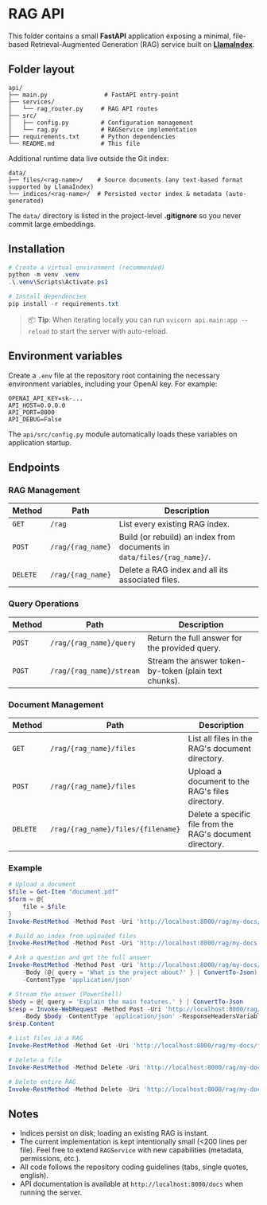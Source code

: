 # RAG API

This folder contains a small **FastAPI** application exposing a minimal, file-based Retrieval-Augmented Generation (RAG) service built on **[LlamaIndex](https://github.com/run-llama/llama_index)**.

## Folder layout

```
api/
├── main.py                # FastAPI entry-point
├── services/
│   └── rag_router.py     # RAG API routes
├── src/
│   ├── config.py         # Configuration management
│   └── rag.py            # RAGService implementation
├── requirements.txt      # Python dependencies
└── README.md             # This file
```

Additional runtime data live outside the Git index:

```
data/
├── files/<rag-name>/    # Source documents (any text-based format supported by LlamaIndex)
└── indices/<rag-name>/  # Persisted vector index & metadata (auto-generated)
```

The `data/` directory is listed in the project-level **.gitignore** so you never commit large embeddings.

## Installation

```powershell
# Create a virtual environment (recommended)
python -m venv .venv
.\.venv\Scripts\Activate.ps1

# Install dependencies
pip install -r requirements.txt
```

> 📦  **Tip**: When iterating locally you can run `uvicorn api.main:app --reload` to start the server with auto-reload.

## Environment variables

Create a `.env` file at the repository root containing the necessary environment variables, including your OpenAI key. For example:

```
OPENAI_API_KEY=sk-...
API_HOST=0.0.0.0
API_PORT=8000
API_DEBUG=False
```

The `api/src/config.py` module automatically loads these variables on application startup.

## Endpoints

### RAG Management

| Method | Path | Description |
| ------ | ---- | ----------- |
| `GET`  | `/rag` | List every existing RAG index. |
| `POST` | `/rag/{rag_name}` | Build (or rebuild) an index from documents in `data/files/{rag_name}/`. |
| `DELETE` | `/rag/{rag_name}` | Delete a RAG index and all its associated files. |

### Query Operations

| Method | Path | Description |
| ------ | ---- | ----------- |
| `POST` | `/rag/{rag_name}/query` | Return the full answer for the provided query. |
| `POST` | `/rag/{rag_name}/stream` | Stream the answer token-by-token (plain text chunks). |

### Document Management

| Method | Path | Description |
| ------ | ---- | ----------- |
| `GET`  | `/rag/{rag_name}/files` | List all files in the RAG's document directory. |
| `POST` | `/rag/{rag_name}/files` | Upload a document to the RAG's files directory. |
| `DELETE` | `/rag/{rag_name}/files/{filename}` | Delete a specific file from the RAG's document directory. |

### Example

```powershell
# Upload a document
$file = Get-Item "document.pdf"
$form = @{
    file = $file
}
Invoke-RestMethod -Method Post -Uri 'http://localhost:8000/rag/my-docs/files' -Form $form

# Build an index from uploaded files
Invoke-RestMethod -Method Post -Uri 'http://localhost:8000/rag/my-docs'

# Ask a question and get the full answer
Invoke-RestMethod -Method Post -Uri 'http://localhost:8000/rag/my-docs/query' `
    -Body (@{ query = 'What is the project about?' } | ConvertTo-Json) `
    -ContentType 'application/json'

# Stream the answer (PowerShell)
$body = @{ query = 'Explain the main features.' } | ConvertTo-Json
$resp = Invoke-WebRequest -Method Post -Uri 'http://localhost:8000/rag/my-docs/stream' `
    -Body $body -ContentType 'application/json' -ResponseHeadersVariable rh -UseBasicParsing
$resp.Content

# List files in a RAG
Invoke-RestMethod -Method Get -Uri 'http://localhost:8000/rag/my-docs/files'

# Delete a file
Invoke-RestMethod -Method Delete -Uri 'http://localhost:8000/rag/my-docs/files/document.pdf'

# Delete entire RAG
Invoke-RestMethod -Method Delete -Uri 'http://localhost:8000/rag/my-docs'
```

## Notes

* Indices persist on disk; loading an existing RAG is instant.
* The current implementation is kept intentionally small (<200 lines per file). Feel free to extend `RAGService` with new capabilities (metadata, permissions, etc.).
* All code follows the repository coding guidelines (tabs, single quotes, english).
* API documentation is available at `http://localhost:8000/docs` when running the server.
